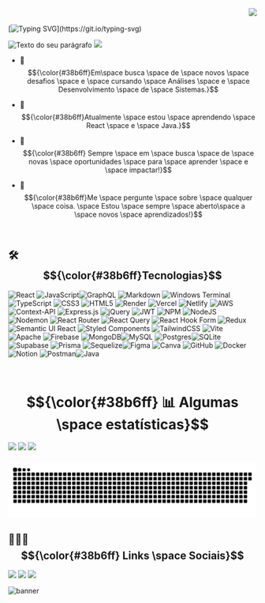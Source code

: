 <div align="right">
<a href="https://github.com/JonasLProgramador/JonasLProgramador/blob/main/README-EN.md"><img src="https://upload.wikimedia.org/wikipedia/en/a/a4/Flag_of_the_United_States.svg" width="50px"></a>
</div>

[![Typing SVG](https://readme-typing-svg.demolab.com?font=Fira+Code&pause=1000&color=36BCF7FF&random=false&width=435&height=35&lines=Eaí!?+Seja+bem+vindo(a)!;Sou+Jonas,+muito+prazer!;)](https://git.io/typing-svg)

![Texto do seu parágrafo](https://github.com/user-attachments/assets/3abd7ae4-3edb-46b6-ba0c-d4ab7f36da96)
[![](https://visitcount.itsvg.in/api?id=JonasLProgramador&icon=7&color=1)](https://visitcount.itsvg.in)
  
- 🔭 $${\color{#38b6ff}Em\space  busca \space de \space novos \space desafios \space   e \space cursando \space Análises \space e \space Desenvolvimento \space de \space Sistemas.}$$ 

- 🌱 $${\color{#38b6ff}Atualmente \space estou \space aprendendo \space  React \space e \space Java.}$$ 

- 🌠 $${\color{#38b6ff} Sempre \space em \space busca \space de \space novas \space oportunidades \space para \space aprender \space e \space impactar!}$$

- 👯 $${\color{#38b6ff}Me \space pergunte \space sobre \space  qualquer \space coisa. \space Estou \space sempre \space aberto\space a \space novos \space aprendizados!}$$
<br>

## 🛠 &nbsp; $${\color{#38b6ff}Tecnologias}$$  
![React](https://img.shields.io/badge/react-%2320232a.svg?style=for-the-badge&logo=react&logoColor=%2361DAFB) ![JavaScript](https://img.shields.io/badge/javascript-%23323330.svg?style=for-the-badge&logo=javascript&logoColor=%23F7DF1E)![GraphQL](https://img.shields.io/badge/-GraphQL-E10098?style=for-the-badge&logo=graphql&logoColor=white) ![Markdown](https://img.shields.io/badge/markdown-%23000000.svg?style=for-the-badge&logo=markdown&logoColor=white) ![Windows Terminal](https://img.shields.io/badge/Windows%20Terminal-%234D4D4D.svg?style=for-the-badge&logo=windows-terminal&logoColor=white) ![TypeScript](https://img.shields.io/badge/typescript-%23007ACC.svg?style=for-the-badge&logo=typescript&logoColor=white) ![CSS3](https://img.shields.io/badge/css3-%231572B6.svg?style=for-the-badge&logo=css3&logoColor=white) ![HTML5](https://img.shields.io/badge/html5-%23E34F26.svg?style=for-the-badge&logo=html5&logoColor=white) ![Render](https://img.shields.io/badge/Render-%46E3B7.svg?style=for-the-badge&logo=render&logoColor=white) ![Vercel](https://img.shields.io/badge/vercel-%23000000.svg?style=for-the-badge&logo=vercel&logoColor=white) ![Netlify](https://img.shields.io/badge/netlify-%23000000.svg?style=for-the-badge&logo=netlify&logoColor=#00C7B7) ![AWS](https://img.shields.io/badge/AWS-%23FF9900.svg?style=for-the-badge&logo=amazon-aws&logoColor=white) ![Context-API](https://img.shields.io/badge/Context--Api-000000?style=for-the-badge&logo=react) ![Express.js](https://img.shields.io/badge/express.js-%23404d59.svg?style=for-the-badge&logo=express&logoColor=%2361DAFB) ![jQuery](https://img.shields.io/badge/jquery-%230769AD.svg?style=for-the-badge&logo=jquery&logoColor=white) ![JWT](https://img.shields.io/badge/JWT-black?style=for-the-badge&logo=JSON%20web%20tokens) ![NPM](https://img.shields.io/badge/NPM-%23CB3837.svg?style=for-the-badge&logo=npm&logoColor=white) ![NodeJS](https://img.shields.io/badge/node.js-6DA55F?style=for-the-badge&logo=node.js&logoColor=white) ![Nodemon](https://img.shields.io/badge/NODEMON-%23323330.svg?style=for-the-badge&logo=nodemon&logoColor=%BBDEAD)  ![React Router](https://img.shields.io/badge/React_Router-CA4245?style=for-the-badge&logo=react-router&logoColor=white) ![React Query](https://img.shields.io/badge/-React%20Query-FF4154?style=for-the-badge&logo=react%20query&logoColor=white) ![React Hook Form](https://img.shields.io/badge/React%20Hook%20Form-%23EC5990.svg?style=for-the-badge&logo=reacthookform&logoColor=white) ![Redux](https://img.shields.io/badge/redux-%23593d88.svg?style=for-the-badge&logo=redux&logoColor=white) ![Semantic UI React](https://img.shields.io/badge/Semantic%20UI%20React-%2335BDB2.svg?style=for-the-badge&logo=SemanticUIReact&logoColor=white) ![Styled Components](https://img.shields.io/badge/styled--components-DB7093?style=for-the-badge&logo=styled-components&logoColor=white) ![TailwindCSS](https://img.shields.io/badge/tailwindcss-%2338B2AC.svg?style=for-the-badge&logo=tailwind-css&logoColor=white) ![Vite](https://img.shields.io/badge/vite-%23646CFF.svg?style=for-the-badge&logo=vite&logoColor=white) ![Apache](https://img.shields.io/badge/apache-%23D42029.svg?style=for-the-badge&logo=apache&logoColor=white) ![Firebase](https://img.shields.io/badge/firebase-a08021?style=for-the-badge&logo=firebase&logoColor=ffcd34) ![MongoDB](https://img.shields.io/badge/MongoDB-%234ea94b.svg?style=for-the-badge&logo=mongodb&logoColor=white)![MySQL](https://img.shields.io/badge/mysql-4479A1.svg?style=for-the-badge&logo=mysql&logoColor=white) ![Postgres](https://img.shields.io/badge/postgres-%23316192.svg?style=for-the-badge&logo=postgresql&logoColor=white)![SQLite](https://img.shields.io/badge/sqlite-%2307405e.svg?style=for-the-badge&logo=sqlite&logoColor=white) ![Supabase](https://img.shields.io/badge/Supabase-3ECF8E?style=for-the-badge&logo=supabase&logoColor=white) ![Prisma](https://img.shields.io/badge/Prisma-3982CE?style=for-the-badge&logo=Prisma&logoColor=white) ![Sequelize](https://img.shields.io/badge/Sequelize-52B0E7?style=for-the-badge&logo=Sequelize&logoColor=white)![Figma](https://img.shields.io/badge/figma-%23F24E1E.svg?style=for-the-badge&logo=figma&logoColor=white) ![Canva](https://img.shields.io/badge/Canva-%2300C4CC.svg?style=for-the-badge&logo=Canva&logoColor=white) ![GitHub](https://img.shields.io/badge/github-%23121011.svg?style=for-the-badge&logo=github&logoColor=white) ![Docker](https://img.shields.io/badge/docker-%230db7ed.svg?style=for-the-badge&logo=docker&logoColor=white) ![Notion](https://img.shields.io/badge/Notion-%23000000.svg?style=for-the-badge&logo=notion&logoColor=white) ![Postman](https://img.shields.io/badge/Postman-FF6C37?style=for-the-badge&logo=postman&logoColor=white)![Java](https://img.shields.io/badge/java-%23ED8B00.svg?style=for-the-badge&logo=openjdk&logoColor=white)

<br>

# $${\color{#38b6ff} 📊 Algumas \space estatísticas}$$  
![](https://github-readme-stats.vercel.app/api?username=JonasLProgramador&theme=shadow_blue&hide_border=false&include_all_commits=true&count_private=true&card_width=200)
![](https://github-readme-streak-stats.herokuapp.com/?user=JonasLProgramador&theme=shadow_blue&hide_border=false)
![](https://github-readme-stats.vercel.app/api/top-langs/?username=JonasLProgramador&theme=shadow_blue&hide_border=false&include_all_commits=true&count_private=true&layout=compact&card_width=950)


###

<picture>
  <source media="(prefers-color-scheme: dark)" srcset="https://github.com/JonasLProgramador/JonasLProgramador/blob/output/github-contribution-grid-snake.svg" />
  <source media="(prefers-color-scheme: light)" srcset="https://github.com/JonasLProgramador/JonasLProgramador/blob/output/github-contribution-grid-snake.svg" />
  <img alt="github-snake" src="https://github.com/JonasLProgramador/JonasLProgramador/blob/output/github-contribution-grid-snake.svg" />
</picture>


###

## 👨🏽‍🦲 &nbsp; $${\color{#38b6ff} Links \space Sociais}$$

<div> 
  <a href="https://www.instagram.com/jonas_dev__/" target="_blank"><img src="https://img.shields.io/badge/-Instagram-%231877F2?style=for-the-badge&logo=instagram&logoColor=white" target="_blank"></a>
  <a href="mailto:jonas.programador01@gmail.com"><img src="https://img.shields.io/badge/-Gmail-%231877F2?style=for-the-badge&logo=gmail&logoColor=white" target="_blank"></a>
  <a href="https://www.instagram.com/jonas_dev__/" target="_blank"><img src="https://img.shields.io/badge/-LinkedIn-%231877F2?style=for-the-badge&logo=linkedin&logoColor=white" target="_blank"></a> 
</div>

![banner](https://github.com/user-attachments/assets/417e026a-4952-4888-a553-8c2ec8885a20)

